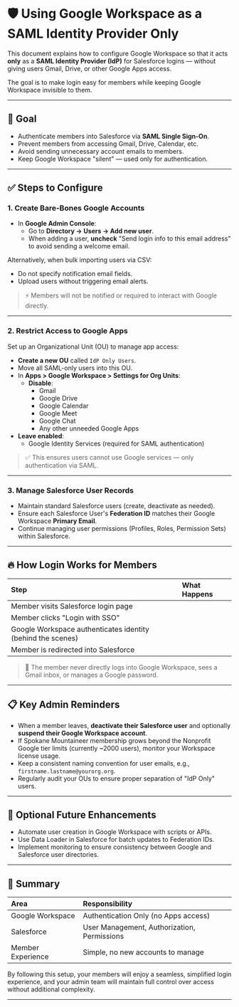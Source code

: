 # 🛡️ Using Google Workspace as a SAML Identity Provider Only

This document explains how to configure Google Workspace so that it acts **only** as a **SAML Identity Provider (IdP)** for Salesforce logins — without giving users Gmail, Drive, or other Google Apps access.

The goal is to make login easy for members while keeping Google Workspace invisible to them.

---

## 🎯 Goal

- Authenticate members into Salesforce via **SAML Single Sign-On**.
- Prevent members from accessing Gmail, Drive, Calendar, etc.
- Avoid sending unnecessary account emails to members.
- Keep Google Workspace "silent" — used only for authentication.

---

## ✅ Steps to Configure

### 1. Create Bare-Bones Google Accounts

- In **Google Admin Console**:
  - Go to **Directory → Users → Add new user**.
  - When adding a user, **uncheck** "Send login info to this email address" to avoid sending a welcome email.

Alternatively, when bulk importing users via CSV:
- Do not specify notification email fields.
- Upload users without triggering email alerts.

> ⚡ Members will not be notified or required to interact with Google directly.

---

### 2. Restrict Access to Google Apps

Set up an Organizational Unit (OU) to manage app access:

- **Create a new OU** called `IdP Only Users`.
- Move all SAML-only users into this OU.
- In **Apps > Google Workspace > Settings for Org Units**:
  - **Disable**:
    - Gmail
    - Google Drive
    - Google Calendar
    - Google Meet
    - Google Chat
    - Any other unneeded Google Apps
- **Leave enabled**:
  - Google Identity Services (required for SAML authentication)

> ✅ This ensures users cannot use Google services — only authentication via SAML.

---

### 3. Manage Salesforce User Records

- Maintain standard Salesforce users (create, deactivate as needed).
- Ensure each Salesforce User's **Federation ID** matches their Google Workspace **Primary Email**.
- Continue managing user permissions (Profiles, Roles, Permission Sets) within Salesforce.

---

## 🔥 How Login Works for Members

| Step | What Happens |
|:---|:---|
| Member visits Salesforce login page | |
| Member clicks "Login with SSO" | |
| Google Workspace authenticates identity (behind the scenes) | |
| Member is redirected into Salesforce | |

> 🧠 The member never directly logs into Google Workspace, sees a Gmail inbox, or manages a Google password.

---

## 📋 Key Admin Reminders

- When a member leaves, **deactivate their Salesforce user** and optionally **suspend their Google Workspace account**.
- If Spokane Mountaineer membership grows beyond the Nonprofit Google tier limits (currently ~2000 users), monitor your Workspace license usage.
- Keep a consistent naming convention for user emails, e.g., `firstname.lastname@yourorg.org`.
- Regularly audit your OUs to ensure proper separation of "IdP Only" users.

---

## 🚀 Optional Future Enhancements

- Automate user creation in Google Workspace with scripts or APIs.
- Use Data Loader in Salesforce for batch updates to Federation IDs.
- Implement monitoring to ensure consistency between Google and Salesforce user directories.

---

## 🧠 Summary

| Area | Responsibility |
|:---|:---|
| Google Workspace | Authentication Only (no Apps access) |
| Salesforce | User Management, Authorization, Permissions |
| Member Experience | Simple, no new accounts to manage |

By following this setup, your members will enjoy a seamless, simplified login experience, and your admin team will maintain full control over access without additional complexity.

---
